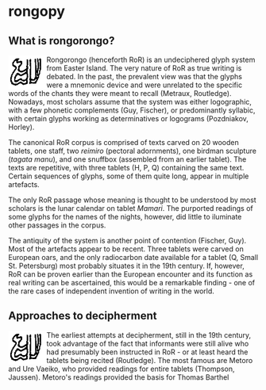 # rongopy
## What is rongorongo?
<img src="img/key.png" align="left">
<p>Rongorongo (henceforth RoR) is an undeciphered glyph system from Easter Island. The very nature of RoR as true writing is debated. In the past, the prevalent view was that the glyphs were a mnemonic device and were unrelated to the specific words of the chants they were meant to recall (Metraux, Routledge). Nowadays, most scholars assume that the system was either logographic, with a few phonetic complements (Guy, Fischer), or predominantly syllabic, with certain glyphs working as determinatives or logograms (Pozdniakov, Horley).</p>
<p>The canonical RoR corpus is comprised of texts carved on 20 wooden tablets, one staff, two <i>reimiro</i> (pectoral adornments), one birdman sculpture (<i>tagata manu</i>), and one snuffbox (assembled from an earlier tablet). The texts are repetitive, with three tablets (H, P, Q) containing the same text. Certain sequences of glyphs, some of them quite long, appear in multiple artefacts.<p>
<p>The only RoR passage whose meaning is thought to be understood by most scholars is the lunar calendar on tablet <i>Mamari</i>. The purported readings of some glyphs for the names of the nights, however, did little to iluminate other passages in the corpus.</p>
<p>The antiquity of the system is another point of contention (Fischer, Guy). Most of the artefacts appear to be recent. Three tablets were carved on European oars, and the only radiocarbon date available for a tablet (Q, Small St. Petersburg) most probably situates it in the 19th century. If, however, RoR can be proven earlier than the European encounter and its function as real writing can be ascertained, this would be a remarkable finding - one of the rare cases of independent invention of writing in the world.</p>

## Approaches to decipherment
<img src="img/key.png" align="left">
<p>The earliest attempts at decipherment, still in the 19th century, took advantage of the fact that informants were still alive who had presumably been instructed in RoR - or at least heard the tablets being recited (Routledge). The most famous are Metoro and Ure Vaeiko, who provided readings for entire tablets (Thompson, Jaussen). Metoro's readings provided the basis for Thomas Barthel</p>